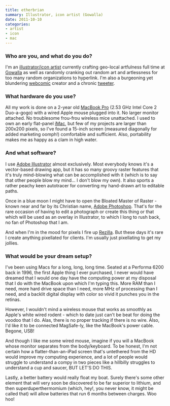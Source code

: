 ```yaml
---
title: etherbrian
summary: Illustrator, icon artist (Gowalla)
date: 2011-10-10
categories:
- artist
- icon
- mac
---
```


### Who are you, and what do you do?

I'm an [illustrator/icon artist](http://etherbrian.org/ "Brian's website.") currently crafting geo-local artfulness full time at [Gowalla][] as well as randomly cranking out random art and artlessness for too many random organizations to hyperlink. I'm also a burgeoning yet blundering [webcomic](http://bleubury.com/ "Brain's webcomic.") creator and a chronic [tweeter](http://twitter.com/etherbrian "Brian's Twitter account.").

### What hardware do you use?

All my work is done on a 2-year old [MacBook Pro][macbook-pro] (2.53 GHz Intel Core 2 Duo-a-gogo) with a wired Apple mouse plugged into it. No larger monitor attached. No troublesome frou-frou wireless mice unattached. I used to own an early flat-panel [iMac][], but few of my projects are larger than 200x200 pixels, so I've found a 15-inch screen (measured diagonally for added marketing oomph!) comfortable and sufficient. Also, portability makes me as happy as a clam in high water.

### And what software?

I use [Adobe Illustrator][illustrator] almost exclusively. Most everybody knows it's a vector-based drawing app, but it has so many groovy raster features that it's truly mind-blowing what can be accomplished with it (which is to say that other people blow my mind... I don't blow my own). It also sports a rather peachy keen autotracer for converting my hand-drawn art to editable paths.

Once in a blue moon I might have to open the Bloated Master of Raster - known near and far by its Christian name, [Adobe Photoshop][photoshop]. That's for the rare occasion of having to edit a photograph or create this thing or that which will be used as an overlay in Illustrator, to which I long to rush back, no fan of Photoshop that I am.

And when I'm in the mood for pixels I fire up [Rezilla][]. But these days it's rare I create anything pixellated for clients. I'm usually just pixellating to get my jollies.

### What would be your dream setup?

I've been using Macs for a long, long, long time. Seated at a Performa 6200 back in 1996, the first Apple thing I ever purchased, I never would have dreamed that I would one day have the computing power at my disposal that I do with the MacBook upon which I'm typing this. More RAM than I need, more hard drive space than I need, more MHz of processing than I need, and a backlit digital display with color so vivid it punches you in the retinas.

However, I wouldn't mind a wireless mouse that works as smoothly as Apple's white wired rodent - which to date just can't be beat for doing the voodoo that I do. Alas, there is no proper tracking if there is no wire. Also, I'd like it to be connected MagSafe-ly, like the MacBook's power cable. Begone, USB!

And though I like me some wired mouse, imagine if you will a MacBook whose monitor separates from the body/keyboard. To be honest, I'm not certain how a flatter-than-an-iPad screen that's untethered from the HD would improve my computing experience, and a lot of people would struggle to understand a compy in two pieces like a hillbilly struggles to understand a cup and saucer, BUT LET'S DO THIS.

Lastly, a better battery would really float my boat. Surely there's some other element that will very soon be discovered to be far superior to lithium, and then superduperthermomium (which, hey!, you never know, it might be called that) will allow batteries that run 6 months between charges. Woo hoo!

[gowalla]: https://en.wikipedia.org/wiki/Gowalla "A location/story tracking service."
[illustrator]: https://www.adobe.com/products/illustrator.html "A vector graphics editor."
[imac]: https://www.apple.com/imac-24/ "An all-in-one computer."
[macbook-pro]: https://www.apple.com/macbook-pro/ "A laptop."
[photoshop]: https://www.adobe.com/products/photoshop.html "A bitmap image editor."
[rezilla]: https://sourceforge.net/projects/rezilla/ "A resource fork editor for the Mac."
